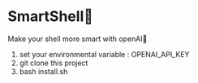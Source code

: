# SmartShell💊

Make your shell more smart with openAI👻

1. set your environmental variable : OPENAI_API_KEY
2. git clone this project
3. bash install.sh

